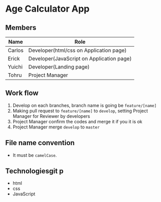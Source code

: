 # Age Calculator App

## Members

| Name   | Role                                      |
| ------ | ----------------------------------------- |
| Carlos | Developer(html/css on Application page)   |
| Erick  | Developer(JavaScript on Application page) |
| Yuichi | Developer(Landing page)                   |
| Tohru  | Project Manager                           |

## Work flow

1. Develop on each branches, branch name is going be `feature/[name]`
1. Making pull request to `feature/[name]` to `develop`, setting Project Manager for Reviewer by developers
1. Project Manager confirm the codes and merge it if you it is ok
1. Project Manager merge `develop` to `master`

## File name convention

- It must be `camelCase`.

## Technologiesgit p

- html
- css
- JavaScript
